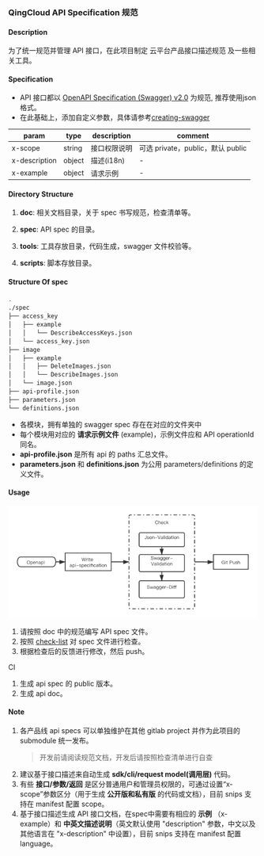 ### QingCloud API Specification 规范
#### Description
为了统一规范并管理 API 接口，在此项目制定 云平台产品接口描述规范 及一些相关工具。


#### Specification
- API 接口都以 [OpenAPI Specification (Swagger) v2.0](https://swagger.io/specification/v2/) 为规范, 推荐使用json格式。
- 在此基础上，添加自定义参数，具体请参考[creating-swagger](./doc/creating-swagger.md)

| param | type | description | comment |
| --- | --- | --- | --- |
| x-scope | string |接口权限说明 | 可选 private，public，默认 public |
| x-description | object | 描述(i18n) | - |
| x-example | object | 请求示例 | - |

 
 
#### Directory Structure
1. **doc**: 相关文档目录，关于 spec 书写规范，检查清单等。

1. **spec**: API spec 的目录。

1. **tools**: 工具存放目录，代码生成，swagger 文件校验等。

1. **scripts**: 脚本存放目录。


#### Structure Of spec
```sh
.
./spec
├── access_key
│   ├── example
│   │   └── DescribeAccessKeys.json
│   └── access_key.json
├── image
│   ├── example
│   │   ├── DeleteImages.json
│   │   └── DescribeImages.json
│   └── image.json
├── api-profile.json
├── parameters.json
└── definitions.json
```

- 各模块，拥有单独的 swagger spec 存在在对应的文件夹中
- 每个模块用对应的 **请求示例文件** (example)，示例文件应和 API operationId 同名。
- **api-profile.json** 是所有 api 的 paths 汇总文件。
- **parameters.json** 和 **definitions.json** 为公用 parameters/definitions 的定义文件。


#### Usage
![](./use.png)
1. 请按照 doc 中的规范编写 API spec 文件。
2. 按照 [check-list](./doc/swagger-checklist.md) 对 spec 文件进行检查。
3. 根据检查后的反馈进行修改，然后 push。

CI
1. 生成 api spec 的 public 版本。
2. 生成 api doc。


#### Note
1. 各产品线 api specs 可以单独维护在其他 gitlab project 并作为此项目的 submodule 统一发布。
    > 开发前请阅读规范文档，开发后请按照检查清单进行自查
1. 建议基于接口描述来自动生成 **sdk/cli/request model(调用层)** 代码。 
1. 有些 **接口/参数/返回** 是区分普通用户和管理员权限的，可通过设置“x-scope”参数区分（用于生成 **公开版和私有版** 的代码或文档），目前 snips 支持在 manifest 配置 scope。
1. 基于接口描述生成 API 接口文档，在spec中需要有相应的 **示例** （x-example）和 **中英文描述说明**（英文默认使用 "description" 参数，中文以及其他语言在 "x-description" 中设置），目前 snips 支持在 manifest 配置 language。
